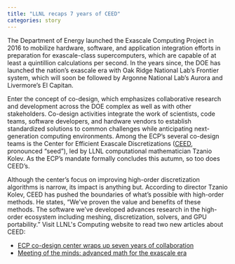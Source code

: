 ```yaml
---
title: "LLNL recaps 7 years of CEED"
categories: story
---
```


The Department of Energy launched the Exascale Computing Project in 2016 to mobilize hardware, software, and application integration efforts in preparation for exascale-class supercomputers, which are capable of at least a quintillion calculations per second. In the years since, the DOE has launched the nation’s exascale era with Oak Ridge National Lab’s Frontier system, which will soon be followed by Argonne National Lab’s Aurora and Livermore’s El Capitan.

Enter the concept of co-design, which emphasizes collaborative research and development across the DOE complex as well as with other stakeholders. Co-design activities integrate the work of scientists, code teams, software developers, and hardware vendors to establish standardized solutions to common challenges while anticipating next-generation computing environments. Among the ECP’s several co-design teams is the Center for Efficient Exascale Discretizations ([CEED](https://ceed.exascaleproject.org/), pronounced “seed”), led by LLNL computational mathematician Tzanio Kolev. As the ECP’s mandate formally concludes this autumn, so too does CEED’s.

Although the center’s focus on improving high-order discretization algorithms is narrow, its impact is anything but. According to director Tzanio Kolev, CEED has pushed the boundaries of
what’s possible with high-order methods. He states, “We’ve proven the value and benefits of these methods. The software we’ve developed advances research in the high-order ecosystem including
meshing, discretization, solvers, and GPU portability.” Visit LLNL's Computing website to read two new articles about CEED:

* [ECP co-design center wraps up seven years of collaboration](https://computing.llnl.gov/about/newsroom/ecp-ceed-1)
* [Meeting of the minds: advanced math for the exascale era](https://computing.llnl.gov/about/newsroom/ecp-ceed-2)

